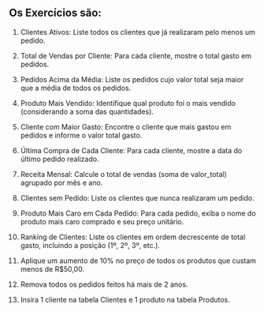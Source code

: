 <!-- 

    Commit:
    :game_die: Exercício de SQL
    [Seu-Conteúdo]

 -->

 ## Os Exercícios são:
1. Clientes Ativos: Liste todos os clientes que já realizaram pelo menos um pedido.

2. Total de Vendas por Cliente: Para cada cliente, mostre o total gasto em pedidos.

3. Pedidos Acima da Média: Liste os pedidos cujo valor total seja maior que a média de todos os pedidos.

4. Produto Mais Vendido: Identifique qual produto foi o mais vendido (considerando a soma das quantidades).

5. Cliente com Maior Gasto: Encontre o cliente que mais gastou em pedidos e informe o valor total gasto.

6. Última Compra de Cada Cliente: Para cada cliente, mostre a data do último pedido realizado.

7. Receita Mensal: Calcule o total de vendas (soma de valor_total) agrupado por mês e ano.

8. Clientes sem Pedido: Liste os clientes que nunca realizaram um pedido.

9. Produto Mais Caro em Cada Pedido: Para cada pedido, exiba o nome do produto mais caro comprado e seu preço unitário.

10. Ranking de Clientes: Liste os clientes em ordem decrescente de total gasto, incluindo a posição (1º, 2º, 3º, etc.).

11. Aplique um aumento de 10% no preço de todos os produtos que custam menos de R$50,00.

12. Remova todos os pedidos feitos há mais de 2 anos.

13. Insira 1 cliente na tabela Clientes e 1 produto na tabela Produtos.